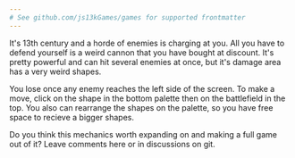 ```yaml
---
# See github.com/js13kGames/games for supported frontmatter
---
```

It's 13th century and a horde of enemies is charging at you. All you have to defend yourself is a weird cannon that you have bought at discount. It's pretty powerful and can hit several enemies at once, but it's damage area has a very weird shapes.

You lose once any enemy reaches the left side of the screen. To make a move, click on the shape in the bottom palette then on the battlefield in the top. You also can rearrange the shapes on the palette, so you have free space to recieve a bigger shapes.

Do you think this mechanics worth expanding on and making a full game out of it? Leave comments here or in discussions on git.